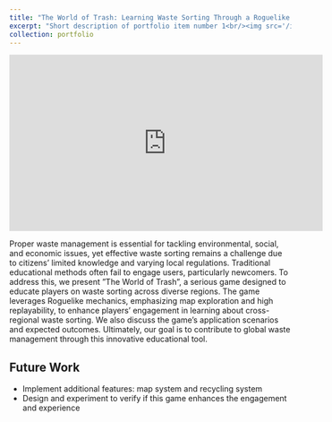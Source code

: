 ```yaml
---
title: "The World of Trash: Learning Waste Sorting Through a Roguelike Game"
excerpt: "Short description of portfolio item number 1<br/><img src='/images/500x300.png'>"
collection: portfolio
---
```


<iframe width="560" height="315" src="https://www.youtube.com/embed/hry1Dp9Lasg" frameborder="0" allowfullscreen></iframe>  

Proper waste management is essential for tackling environmental, social, and economic issues, yet effective waste sorting remains a challenge due to citizens’ limited knowledge and varying local regulations. Traditional educational methods often fail to engage users, particularly newcomers. To address this, we present ”The World of Trash”, a serious game designed to educate players on waste sorting across diverse regions. The game leverages Roguelike mechanics, emphasizing map exploration and
high replayability, to enhance players’ engagement in learning about cross-regional waste sorting. We also discuss the game’s application scenarios and expected outcomes. Ultimately, our goal is to contribute to global waste management through this
innovative educational tool.  

## Future Work  

- Implement additional features: map system and recycling system
- Design and experiment to verify if this game enhances the engagement and experience
